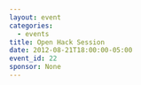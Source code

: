 ```yaml
---
layout: event
categories: 
  - events
title: Open Hack Session
date: 2012-08-21T18:00:00-05:00
event_id: 22
sponsor: None
---
```



